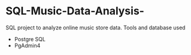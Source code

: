 # SQL-Music-Data-Analysis-
SQL project to analyze online music store data. 
Tools and database used 
* Postgre SQL
* PgAdmin4
